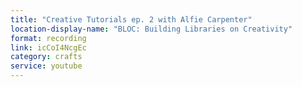 ```yaml
---
title: "Creative Tutorials ep. 2 with Alfie Carpenter"
location-display-name: "BLOC: Building Libraries on Creativity"
format: recording
link: icCoI4NcgEc
category: crafts
service: youtube
---
```

